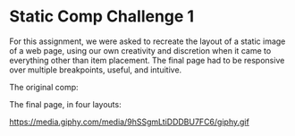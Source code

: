 
# Static Comp Challenge 1

For this assignment, we were asked to recreate the layout of a static image of a web page, using our own creativity and discretion when it came to everything other than item placement. The final page had to be responsive over multiple breakpoints, useful, and intuitive.

The original comp:


The final page, in four layouts:

https://media.giphy.com/media/9hSSgmLtiDDDBU7FC6/giphy.gif
